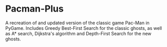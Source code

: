 # Pacman-Plus
A recreation of and updated version of the classic game Pac-Man in PyGame. Includes Greedy Best-First Search for the classic ghosts, as well as A* search, Dijkstra's algorithm and Depth-First Search for the new ghosts.
